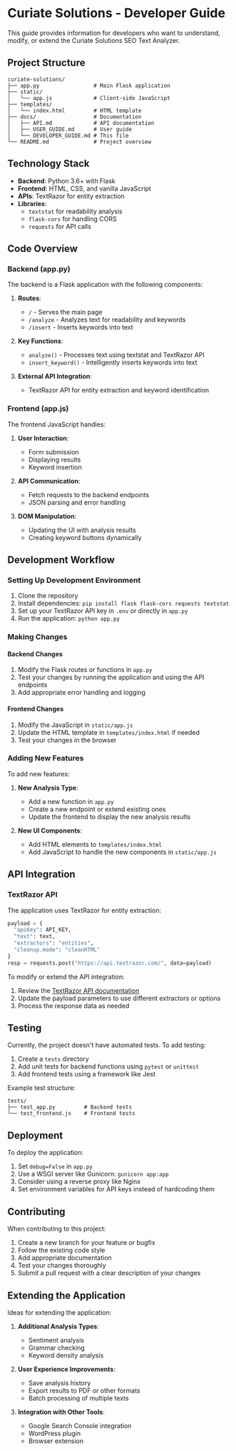 # Curiate Solutions - Developer Guide

This guide provides information for developers who want to understand, modify, or extend the Curiate Solutions SEO Text Analyzer.

## Project Structure

```
curiate-solutions/
├── app.py                 # Main Flask application
├── static/
│   └── app.js             # Client-side JavaScript
├── templates/
│   └── index.html         # HTML template
├── docs/                  # Documentation
│   ├── API.md             # API documentation
│   ├── USER_GUIDE.md      # User guide
│   └── DEVELOPER_GUIDE.md # This file
└── README.md              # Project overview
```

## Technology Stack

- **Backend**: Python 3.6+ with Flask
- **Frontend**: HTML, CSS, and vanilla JavaScript
- **APIs**: TextRazor for entity extraction
- **Libraries**: 
  - `textstat` for readability analysis
  - `flask-cors` for handling CORS
  - `requests` for API calls

## Code Overview

### Backend (app.py)

The backend is a Flask application with the following components:

1. **Routes**:
   - `/` - Serves the main page
   - `/analyze` - Analyzes text for readability and keywords
   - `/insert` - Inserts keywords into text

2. **Key Functions**:
   - `analyze()` - Processes text using textstat and TextRazor API
   - `insert_keyword()` - Intelligently inserts keywords into text

3. **External API Integration**:
   - TextRazor API for entity extraction and keyword identification

### Frontend (app.js)

The frontend JavaScript handles:

1. **User Interaction**:
   - Form submission
   - Displaying results
   - Keyword insertion

2. **API Communication**:
   - Fetch requests to the backend endpoints
   - JSON parsing and error handling

3. **DOM Manipulation**:
   - Updating the UI with analysis results
   - Creating keyword buttons dynamically

## Development Workflow

### Setting Up Development Environment

1. Clone the repository
2. Install dependencies: `pip install flask flask-cors requests textstat`
3. Set up your TextRazor API key in `.env` or directly in `app.py`
4. Run the application: `python app.py`

### Making Changes

#### Backend Changes

1. Modify the Flask routes or functions in `app.py`
2. Test your changes by running the application and using the API endpoints
3. Add appropriate error handling and logging

#### Frontend Changes

1. Modify the JavaScript in `static/app.js`
2. Update the HTML template in `templates/index.html` if needed
3. Test your changes in the browser

### Adding New Features

To add new features:

1. **New Analysis Type**:
   - Add a new function in `app.py`
   - Create a new endpoint or extend existing ones
   - Update the frontend to display the new analysis results

2. **New UI Components**:
   - Add HTML elements to `templates/index.html`
   - Add JavaScript to handle the new components in `static/app.js`

## API Integration

### TextRazor API

The application uses TextRazor for entity extraction:

```python
payload = {
  "apiKey": API_KEY,
  "text": text,
  "extractors": "entities",
  "cleanup.mode": "cleanHTML"
}
resp = requests.post("https://api.textrazor.com/", data=payload)
```

To modify or extend the API integration:

1. Review the [TextRazor API documentation](https://www.textrazor.com/docs/rest)
2. Update the payload parameters to use different extractors or options
3. Process the response data as needed

## Testing

Currently, the project doesn't have automated tests. To add testing:

1. Create a `tests` directory
2. Add unit tests for backend functions using `pytest` or `unittest`
3. Add frontend tests using a framework like Jest

Example test structure:

```
tests/
├── test_app.py         # Backend tests
└── test_frontend.js    # Frontend tests
```

## Deployment

To deploy the application:

1. Set `debug=False` in `app.py`
2. Use a WSGI server like Gunicorn: `gunicorn app:app`
3. Consider using a reverse proxy like Nginx
4. Set environment variables for API keys instead of hardcoding them

## Contributing

When contributing to this project:

1. Create a new branch for your feature or bugfix
2. Follow the existing code style
3. Add appropriate documentation
4. Test your changes thoroughly
5. Submit a pull request with a clear description of your changes

## Extending the Application

Ideas for extending the application:

1. **Additional Analysis Types**:
   - Sentiment analysis
   - Grammar checking
   - Keyword density analysis

2. **User Experience Improvements**:
   - Save analysis history
   - Export results to PDF or other formats
   - Batch processing of multiple texts

3. **Integration with Other Tools**:
   - Google Search Console integration
   - WordPress plugin
   - Browser extension